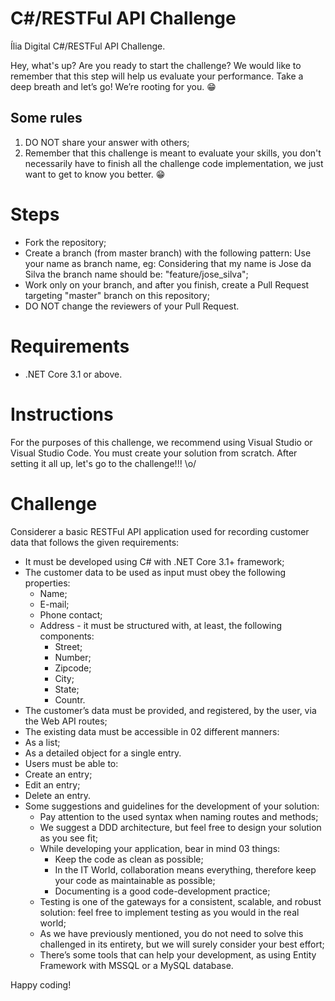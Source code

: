 # C#/RESTFul API Challenge
Ília Digital C#/RESTFul API Challenge.

Hey, what's up? Are you ready to start the challenge? We would like to remember that this step will help us evaluate your performance. Take a deep breath and let’s go! We’re rooting for you. 😁

## Some rules
  1.	DO NOT share your answer with others;
  2.	Remember that this challenge is meant to evaluate your skills, you don't necessarily have to finish all the challenge code implementation, we just want to get to know you better. 😁

# Steps
* Fork the repository;
* Create a branch (from master branch) with the following pattern: Use your name as branch name, eg: Considering that my name is Jose da Silva the branch name should be: "feature/jose_silva";
* Work only on your branch, and after you finish, create a Pull Request targeting "master" branch on this repository;
*	DO NOT change the reviewers of your Pull Request.

# Requirements
*	.NET Core 3.1 or above.

# Instructions
For the purposes of this challenge, we recommend using Visual Studio or Visual Studio Code. You must create your solution from scratch.
After setting it all up, let's go to the challenge!!! \o/

# Challenge
Considerer a basic RESTFul API application used for recording customer data that follows the given requirements:
* It must be developed using C# with .NET Core 3.1+ framework;
* The customer data to be used as input must obey the following properties:
  * Name;
  * E-mail;
  * Phone contact;
  * Address - it must be structured with, at least, the following components:
    * Street;
    * Number;
    * Zipcode;
    * City;
    * State;
    * Countr.
*	The customer’s data must be provided, and registered, by the user, via the Web API routes;
*	The existing data must be accessible in 02 different manners:
  *	As a list;	  
  *	As a detailed object for a single entry.
*	Users must be able to:
  *	Create an entry;
  *	Edit an entry;
  * Delete an entry.
* Some suggestions and guidelines for the development of your solution:
  * Pay attention to the used syntax when naming routes and methods;
  *	We suggest a DDD architecture, but feel free to design your solution as you see fit;
  *	While developing your application, bear in mind 03 things:
    * Keep the code as clean as possible;
    * In the IT World, collaboration means everything, therefore keep your code as maintainable as possible;
    *	Documenting is a good code-development practice;
  *	Testing is one of the gateways for a consistent, scalable, and robust solution: feel free to implement testing as you would in the real world;
  *	As we have previously mentioned, you do not need to solve this challenged in its entirety, but we will surely consider your best effort;
  * There’s some tools that can help your development, as using Entity Framework with MSSQL or a MySQL database.

Happy coding!


